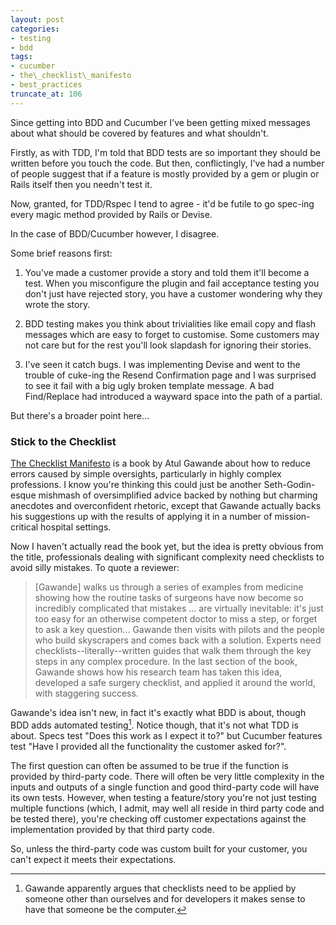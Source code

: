 ```yaml
---
layout: post
categories:
- testing
- bdd
tags:
- cucumber
- the\_checklist\_manifesto
- best_practices
truncate_at: 106
---
```

Since getting into BDD and Cucumber I've been getting mixed messages about what should be covered by features and what shouldn't. 

Firstly, as with TDD, I'm told that BDD tests are so important they should be written before you touch the code. But then, conflictingly, I've had a number of people suggest that if a feature is mostly provided by a gem or plugin or Rails itself then you needn't test it.

Now, granted, for TDD/Rspec I tend to agree - it'd be futile to go spec-ing every magic method provided by Rails or Devise.

In the case of BDD/Cucumber however, I disagree.

Some brief reasons first:

1. You've made a customer provide a story and told them it'll become a test. When you misconfigure the plugin and fail acceptance testing you don't just have rejected story, you have a customer wondering why they wrote the story.

2. BDD testing makes you think about trivialities like email copy and flash messages which are easy to forget to customise. Some customers may not care but for the rest you'll look slapdash for ignoring their stories.

3. I've seen it catch bugs. I was implementing Devise and went to the trouble of cuke-ing the Resend Confirmation page and I was surprised to see it fail with a big ugly broken template message. A bad Find/Replace had introduced a wayward space into the path of a partial.

But there's a broader point here...

### Stick to the Checklist

[The Checklist Manifesto][checklist] is a book by Atul Gawande about how to reduce errors caused by simple oversights, particularly in highly complex professions. I know you're thinking this could just be another Seth-Godin-esque mishmash of oversimplified advice backed by nothing but charming anecdotes and overconfident rhetoric, except that Gawande actually backs his suggestions up with the results of applying it in a number of mission-critical hospital settings.

Now I haven't actually read the book yet, but the idea is pretty obvious from the title, professionals dealing with significant complexity need checklists to avoid silly mistakes. To quote a reviewer:

> \[Gawande\] walks us through a series of examples from medicine showing how the routine tasks of surgeons have now become so incredibly complicated that mistakes ... are virtually inevitable: it's just too easy for an otherwise competent doctor to miss a step, or forget to ask a key question... Gawande then visits with pilots and the people who build skyscrapers and comes back with a solution. Experts need checklists--literally--written guides that walk them through the key steps in any complex procedure. In the last section of the book, Gawande shows how his research team has taken this idea, developed a safe surgery checklist, and applied it around the world, with staggering success.

Gawande's idea isn't new, in fact it's exactly what BDD is about, though BDD adds automated testing[^1]. Notice though, that it's not what TDD is about. Specs test "Does this work as I expect it to?" but Cucumber features test "Have I provided all the functionality the customer asked for?".

The first question can often be assumed to be true if the function is provided by third-party code. There will often be very little complexity in the inputs and outputs of a single function and good third-party code will have its own tests. However, when testing a feature/story you're not just testing multiple functions (which, I admit, may well all reside in third party code and be tested there), you're checking off customer expectations against the implementation provided by that third party code. 

So, unless the third-party code was custom built for your customer, you can't expect it meets their expectations.

[checklist]: http://www.amazon.com/Checklist-Manifesto-How-Things-Right/dp/0805091742 "The Checklist Manifesto on Amazon"

[^1]: Gawande apparently argues that checklists need to be applied by someone other than ourselves and for developers it makes sense to have that someone be the computer.